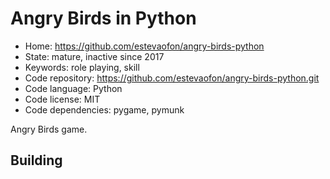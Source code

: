 # Angry Birds in Python

- Home: https://github.com/estevaofon/angry-birds-python
- State: mature, inactive since 2017
- Keywords: role playing, skill
- Code repository: https://github.com/estevaofon/angry-birds-python.git
- Code language: Python
- Code license: MIT
- Code dependencies: pygame, pymunk

Angry Birds game.

## Building


